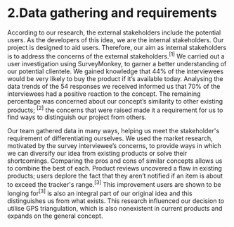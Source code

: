 # 2.Data gathering and requirements

According to our research, the external stakeholders include the potential users. As the developers of this idea, we are the internal stakeholders. Our project is designed to aid users. Therefore, our aim as internal stakeholders is to address the concerns of the external stakeholders.<sup>[1]</sup> We carried out a user investigation using SurveyMonkey, to garner a better understanding of our potential clientele. We gained knowledge that 44% of the interviewees would be very likely to buy the product if it’s available today. Analysing the data trends of the 54 responses we received informed us that 70% of the interviewees had a positive reaction to the concept. The remaining percentage was concerned about our concept’s similarity to other existing products; <sup>[2]</sup> the concerns that were raised made it a requirement for us to find ways to distinguish our project from others.

Our team gathered data in many ways, helping us meet the stakeholder's requirement of differentiating ourselves. We used the market research, motivated by the survey interviewee’s concerns, to provide ways in which we can diversify our idea from existing products or solve their shortcomings. Comparing the pros and cons of similar concepts allows us to combine the best of each. Product reviews uncovered a flaw in existing products; users deplore the fact that they aren’t notified if an item is about to exceed the tracker's range.<sup>[3]</sup> This improvement users are shown to be longing for<sup>[3]</sup> is also an integral part of our original idea and this distinguishes us from what exists. This research influenced our decision to utilise GPS triangulation, which is also nonexistent in current products and expands on the general concept.